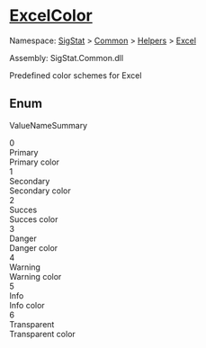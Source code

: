 # [ExcelColor](./ExcelColor.md)
Namespace: [SigStat]() > [Common](./../../README.md) > [Helpers](./../README.md) > [Excel](./README.md)

Assembly: SigStat.Common.dll


Predefined color schemes for Excel

##	Enum

ValueNameSummary

0<br>Primary<br>Primary color<br>
1<br>Secondary<br>Secondary color<br>
2<br>Succes<br>Succes color<br>
3<br>Danger<br>Danger color<br>
4<br>Warning<br>Warning color<br>
5<br>Info<br>Info color<br>
6<br>Transparent<br>Transparent color<br>


